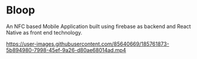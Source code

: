 # Bloop
An NFC based Mobile Application built using firebase as backend and React Native as front end technology. 

https://user-images.githubusercontent.com/85640669/185761873-5b894980-7998-45ef-9a26-d80ae68014ad.mp4

